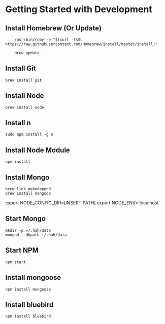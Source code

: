 # Getting Started with Development

## Install Homebrew (Or Update)
````
	/usr/bin/ruby -e "$(curl -fsSL https://raw.githubusercontent.com/Homebrew/install/master/install)"
````

````
	brew update
````

## Install Git

````
brew install git
````
## Install Node 

````
brew install node
````

## Install n
````
sudo npm install -g n
````

## Install Node Module

````
npm install 
````

## Install Mongo
````
brew link makedepend
brew install mongodb
````
export NODE_CONFIG_DIR=[INSERT PATH]
export NODE_ENV='localhost'

## Start Mongo
````
mkdir -p ~/.hah/data
mongod --dbpath ~/.hah/data
````

## Start NPM
````
npm start
````


## Install mongoose 
````
npm install mongoose
````

## Install bluebird
````
npm install bluebird
````
